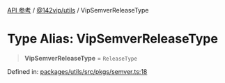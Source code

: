[API 参考](../wiki/Home) / [@142vip/utils](../wiki/@142vip.utils) / VipSemverReleaseType

# Type Alias: VipSemverReleaseType

> **VipSemverReleaseType** = `ReleaseType`

Defined in: [packages/utils/src/pkgs/semver.ts:18](https://github.com/142vip/core-x/blob/15d5bc9ef4bece78c0e60bdf074a2d245f625100/packages/utils/src/pkgs/semver.ts#L18)
